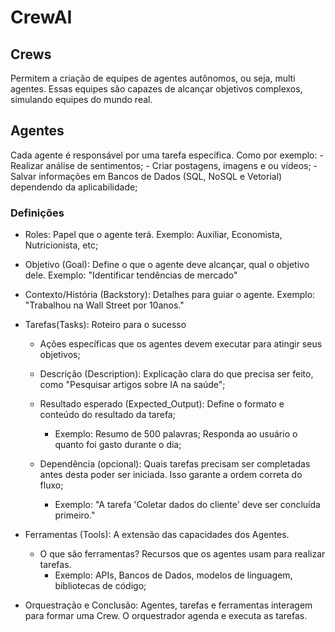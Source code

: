 # CrewAI

## Crews 
Permitem a criação de equipes de agentes autônomos, ou seja, multi agentes. Essas equipes são capazes de alcançar objetivos complexos, simulando equipes do mundo real.

## Agentes
Cada agente é responsável por uma tarefa específica. 
Como por exemplo:
    - Realizar análise de sentimentos;
    - Criar postagens, imagens e ou vídeos;
    - Salvar informações em Bancos de Dados (SQL, NoSQL e Vetorial) dependendo da aplicabilidade;

### Definições 
- Roles: Papel que o agente terá. 
Exemplo: Auxiliar, Economista, Nutricionista, etc;

- Objetivo (Goal): Define o que o agente deve alcançar, qual o objetivo dele. 
Exemplo: "Identificar tendências de mercado"

- Contexto/História (Backstory): Detalhes para guiar o agente. 
Exemplo: "Trabalhou na Wall Street por 10anos."

- Tarefas(Tasks): Roteiro para o sucesso
    - Ações específicas que os agentes devem executar para atingir seus objetivos;

    - Descrição (Description): Explicação clara do que precisa ser feito, como "Pesquisar artigos sobre IA na saúde";

    - Resultado esperado (Expected_Output): Define o formato e conteúdo do resultado da tarefa;

        - Exemplo: Resumo de 500 palavras; 
                Responda ao usuário o quanto foi gasto durante o dia;

    - Dependência (opcional): Quais tarefas precisam ser completadas antes desta poder ser iniciada. Isso garante a ordem correta do fluxo;
    
        - Exemplo: "A tarefa 'Coletar dados do cliente' deve ser concluída primeiro." 

- Ferramentas (Tools): A extensão das capacidades dos Agentes.
    - O que são ferramentas? Recursos que os agentes usam para realizar tarefas. 
        - Exemplo: APIs, Bancos de Dados, modelos de linguagem, bibliotecas de código;

- Orquestração e Conclusão: Agentes, tarefas e ferramentas interagem para formar uma Crew. O orquestrador agenda e executa as tarefas. 